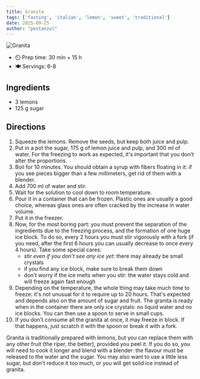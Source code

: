 ```yaml
---
title: Granita
tags: ['fasting', 'italian', 'lemon', 'sweet', 'traditional']
date: 2025-09-25
author: "pestanzul"
---
```


![Granita](/pix/granita.webp)

- ⏲️ Prep time: 30 min + 15 h
- 🍽️ Servings: 6-8

## Ingredients

- 3 lemons
- 125 g sugar

## Directions

1. Squeeze the lemons.
   Remove the seeds, but keep both juice and pulp.
2. Put in a pot the sugar, 175 g of lemon juice and pulp, and 300 ml of water.
   For the freezing to work as expected, it's important that you don't alter the proportions.
3. Boil for 10 minutes.
   You should obtain a syrup with fibers floating in it: if you see pieces bigger than a few millimeters, get rid of them with a blender.
4. Add 700 ml of water and stir.
5. Wait for the solution to cool down to room temperature.
6. Pour it in a container that can be frozen.
   Plastic ones are usually a good choice, whereas glass ones are often cracked by the increase in water volume.
7. Put it in the freezer.
8. Now, for the most boring part: you must prevent the separation of the ingredients due to the freezing process, and the formation of one huge ice block.
   To do so, every 2 hours you must stir vigorously with a fork (if you need, after the first 6 hours you can usually decrease to once every 4 hours).
   Take some special cares:
   - _stir even if you don't see any ice yet_: there may already be small crystals
   - if you find any ice block, make sure to break them down
   - don't worry if the ice melts when you stir: the water stays cold and will freeze again fast enough
9. Depending on the temperature, the whole thing may take much time to freeze: it's not unusual for it to require up to 20 hours.
   That's expected and depends also on the amount of sugar and fruit.
   The granita is ready when in the container there are only ice crystals: no liquid water and no ice blocks.
   You can then use a spoon to serve in small cups.
10. If you don't consume all the granita at once, it may freeze in block.
    If that happens, just scratch it with the spoon or break it with a fork.

Granita is traditionally prepared with lemons, but you can replace them with any other fruit (the riper, the better), provided you peel it.
If you do so, you will need to cook it longer and blend with a blender: the flavour must be released to the water and the sugar.
You may also want to use a little less sugar, but don't reduce it too much, or you will get solid ice instead of granita.
